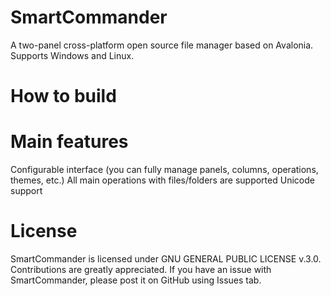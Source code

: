 # SmartCommander

A two-panel cross-platform open source file manager based on Avalonia. Supports Windows and Linux.

# How to build

# Main features

Configurable interface (you can fully manage panels, columns, operations, themes, etc.)
All main operations with files/folders are supported
Unicode support



# License

SmartCommander is licensed under GNU GENERAL PUBLIC LICENSE v.3.0. Contributions are greatly appreciated. If you have an issue with SmartCommander, please post it on GitHub using Issues tab.




